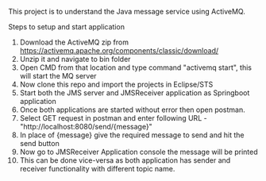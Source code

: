 This project is to understand the Java message service using ActiveMQ.

Steps to setup and start application

1. Download the ActiveMQ zip from https://activemq.apache.org/components/classic/download/
2. Unzip it and navigate to bin folder
3. Open CMD from that location and type command "activemq start", this will start the MQ server
4. Now clone this repo and import the projects in Eclipse/STS
5. Start both the JMS server and JMSReceiver application as Springboot application
6. Once both applications are started without error then open postman.
7. Select GET request in postman and enter following URL - "http://localhost:8080/send/{message}"
8. In place of {message} give the required message to send and hit the send button
9. Now go to JMSReceiver Application console the message will be printed
10. This can be done vice-versa as both application has sender and receiver functionality with different topic name.

